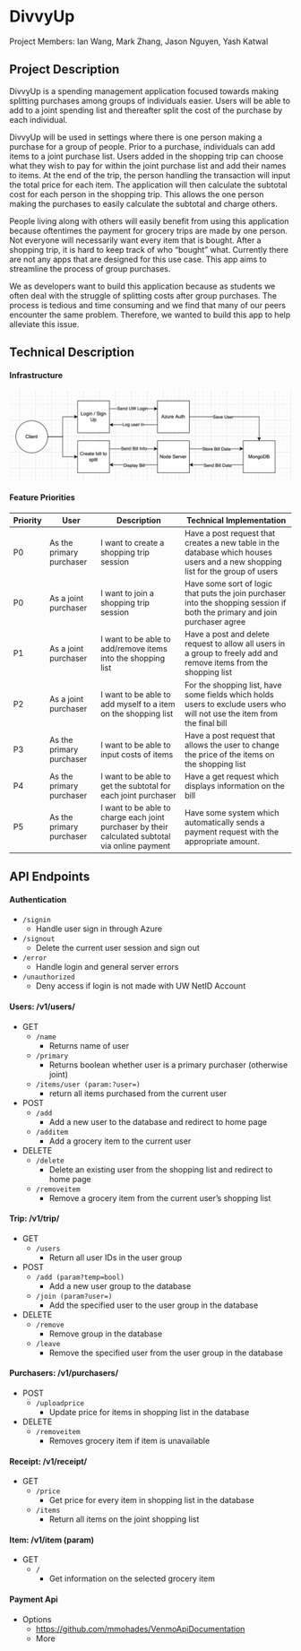 # DivvyUp
Project Members: Ian Wang, Mark Zhang, Jason Nguyen, Yash Katwal

## Project Description
DivvyUp is a spending management application focused towards making splitting purchases among groups of individuals easier. Users will be able to add to a joint spending list and thereafter split the cost of the purchase by each individual.

DivvyUp will be used in settings where there is one person making a purchase for a group of people. Prior to a purchase, individuals can add items to a joint purchase list. Users added in the shopping trip can choose what they wish to pay for within the joint purchase list and add their names to items. At the end of the trip, the person handling the transaction will input the total price for each item. The application will then calculate the subtotal cost for each person in the shopping trip. This allows the one person making the purchases to easily calculate the subtotal and charge others. 

People living along with others will easily benefit from using this application because oftentimes the payment for grocery trips are made by one person. Not everyone will necessarily want every item that is bought. After a shopping trip, it is hard to keep track of who “bought” what. Currently there are not any apps that are designed for this use case. This app aims to streamline the process of group purchases. 

We as developers want to build this application because as students we often deal with the struggle of splitting costs after group purchases. The process is tedious and time consuming and we find that many of our peers encounter the same problem. Therefore, we wanted to build this app to help alleviate this issue. 

## Technical Description

#### Infrastructure
![architecture diagram](diagrams/divvyinfra.png)

#### Feature Priorities
| Priority | User | Description | Technical Implementation |
|---|---|---|---|
| P0 | As the primary purchaser | I want to create a shopping trip session | Have a post request that creates a new table in the database which houses users and a new shopping list for the group of users |
| P0 | As a joint purchaser | I want to join a shopping trip session | Have some sort of logic that puts the join purchaser into the shopping session if both the primary and join purchaser agree |
| P1 | As a joint purchaser | I want to be able to add/remove items into the shopping list | Have a post and delete request to allow all users in a group to freely add and remove items from the shopping list |
| P2 | As a joint purchaser | I want to be able to add myself to a item on the shopping list | For the shopping list, have some fields which holds users to exclude users who will not use the item from the final bill | 
| P3 | As the primary purchaser | I want to be able to input costs of items | Have a post request that allows the user to change the price of the items on the shopping list | 
| P4 | As the primary  purchaser | I want to be able to get the subtotal for each joint purchaser | Have a get request which displays information on the bill |
| P5 | As the primary purchaser | I want to be able to charge each joint purchaser by their calculated subtotal via online payment | Have some system which automatically sends a payment request with the appropriate amount. |


## API Endpoints
 
#### Authentication
* `/signin`
   * Handle user sign in through Azure
* `/signout`
   * Delete the current user session and sign out
* `/error`
   * Handle login and general server errors
* `/unauthorized`
   * Deny access if login is not made with UW NetID Account
 
#### Users: /v1/users/
* GET
   * `/name`
       * Returns name of user
   * `/primary`
       * Returns boolean whether user is a primary purchaser (otherwise joint)
   * `/items/user (param:?user=)`
       * return all items purchased from the current user
* POST
   * `/add `
       * Add a new user to the database and redirect to home page
   * `/additem`
       * Add a grocery item to the current user
* DELETE
    * `/delete`
       * Delete an existing user from the shopping list and redirect to home page
    * `/removeitem`
       * Remove a grocery item from the current user’s shopping list
 
#### Trip: /v1/trip/
* GET
   * `/users`
       * Return all user IDs in the user group
* POST
   * `/add (param?temp=bool)`
       * Add a new user group to the database
   * `/join (param?user=)`
       * Add the specified user to the user group in the database
* DELETE
   * `/remove`
       * Remove group in the database   
   * `/leave`
       * Remove the specified user from the user group in the database
      
#### Purchasers: /v1/purchasers/
* POST
   * `/uploadprice`
       * Update price for items in shopping list in the database
* DELETE
    * `/removeitem `
       * Removes grocery item if item is unavailable
 
#### Receipt: /v1/receipt/
* GET
   * `/price`
       * Get price for every item in shopping list in the database
   * `/items`
       * Return all items on the joint shopping list
 
#### Item: /v1/item (param)
* GET
   * `/`
       * Get information on the selected grocery item
 
#### Payment Api
* Options
   * https://github.com/mmohades/VenmoApiDocumentation
   * More

